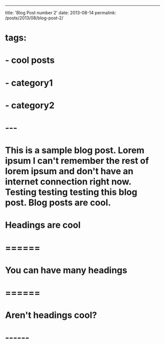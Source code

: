 ---
title: 'Blog Post number 2'
date: 2013-08-14
permalink: /posts/2013/08/blog-post-2/
# tags:
#   - cool posts
#   - category1
#   - category2
# ---

# This is a sample blog post. Lorem ipsum I can't remember the rest of lorem ipsum and don't have an internet connection right now. Testing testing testing this blog post. Blog posts are cool.

# Headings are cool
# ======

# You can have many headings
# ======

# Aren't headings cool?
# ------